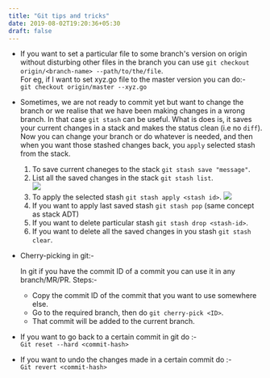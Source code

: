 ```yaml
---
title: "Git tips and tricks"
date: 2019-08-02T19:20:36+05:30
draft: false
---
```


* If you want to set a particular file to some branch's version on origin without disturbing other files in the branch you can use `git checkout origin/<branch-name> --path/to/the/file`.  
For eg, if I want to set xyz.go file to the master version you can do:-  
`git checkout origin/master --xyz.go`  

* Sometimes, we are not ready to commit yet but want to change the branch or we realise that we have been making changes in a wrong branch. In that case `git stash` can be useful. What is does is, it saves your current changes in a stack and makes the status clean (i.e no `diff`). Now you can change your branch or do whatever is needed, and then when you want those stashed changes back, you `apply` selected stash from the stack.  
    1. To save current chaneges to the stack `git stash save "message"`. 
    2. List all the saved changes in the stack `git stash list`.  
        ![](/images/2019-08-02-20-01-06.png)   
    3. To apply the selected stash `git stash apply <stash id>`.
        ![](/images/2019-08-02-20-04-02.png)
    4. If you want to apply last saved stash `git stash pop` (same concept as stack ADT)  
    5. If you want to delete particular stash `git stash drop <stash-id>`.  
    6. If you want to delete all the saved changes in you stash `git stash clear`.  

* Cherry-picking in git:-  
	
	In git if you have the commit ID of a commit you can use it in any branch/MR/PR.
	Steps:-
    * Copy the commit ID of the commit that you want to use somewhere else.
    * Go to the required branch, then do `git cherry-pick <ID>`.
    * That commit will be added to the current branch.

*  If you want to go back to a certain commit in git do :-  
    `Git reset --hard <commit-hash>`

* If you want to undo the changes made in a certain commit do :-  
    `Git revert <commit-hash>`
